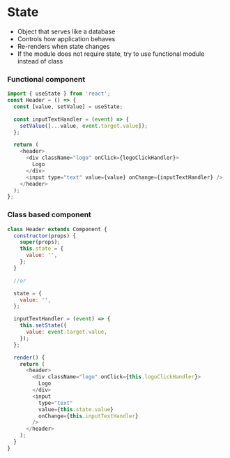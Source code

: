 # State

- Object that serves like a database
- Controls how application behaves
- Re-renders when state changes
- If the module does not require state, try to use functional module instead of class

### Functional component

```js
import { useState } from 'react';
const Header = () => {
  const [value, setValue] = useState;

  const inputTextHandler = (event) => {
    setValue([...value, event.target.value]);
  };

  return (
    <header>
      <div className="logo" onClick={logoClickHandler}>
        Logo
      </div>
      <input type="text" value={value} onChange={inputTextHandler} />
    </header>
  );
};
```

### Class based component

```js
class Header extends Component {
  constructor(props) {
    super(props);
    this.state = {
      value: '',
    };
  }

  //or

  state = {
    value: '',
  };

  inputTextHandler = (event) => {
    this.setState({
      value: event.target.value,
    });
  };

  render() {
    return (
      <header>
        <div className="logo" onClick={this.logoClickHandler}>
          Logo
        </div>
        <input
          type="text"
          value={this.state.value}
          onChange={this.inputTextHandler}
        />
      </header>
    );
  }
}
```
